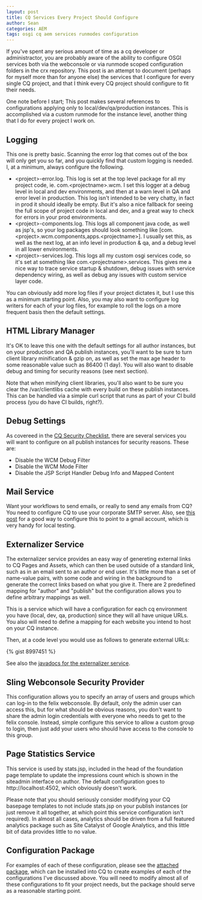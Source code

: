 ```yaml
---
layout: post
title: CQ Services Every Project Should Configure
author: Sean
categories: AEM
tags: osgi cq aem services runmodes configuration
---
```

If you've spent any serious amount of time as a cq developer or administractor, you are probably aware of the ability to configure OSGI services both via the webconsole or via runmode scoped configuration folders in the crx repository.  This post is an attempt to document (perhaps for myself more than for anyone else) the services that I configure for every single CQ project, and that I think every CQ project should configure to fit their needs.
<!--more-->

One note before I start; This post makes several references to configurations applying only to local/dev/qa/production instances.  This is accomplished via a custom runmode for the instance level, another thing that I do for every project I work on.

Logging
-------

This one is pretty basic.  Scanning the error log that comes out of the box will only get you so far, and you quickly find that custom logging is needed.  I, at a minimum, always configure the following.

- &lt;project&gt;-error.log.  This log is set at the top level package for all my project code, ie. com.&lt;projectname&gt;.wcm.  I set this logger at a debug level in local and dev environments, and then at a warn level in QA and error level in production.  This log isn't intended to be very chatty, in fact in prod it should ideally be empty.  But it's also a nice fallback for seeing the full scope of project code in local and dev, and a great way to check for errors in your prod environments.
- &lt;project&gt;-components.log.  This logs all component java code, as well as jsp's, so your log packages should look something like [com.&lt;project&gt;.wcm.components,apps.&lt;projectname&gt;].  I usually set this, as well as the next log, at an info level in production & qa, and a debug level in all lower environments.
- &lt;project&gt;-services.log.  This logs all my custom osgi services code, so it's set at something like com.&lt;projectname&gt;.services.  This gives me a nice way to trace service startup & shutdown, debug issues with service dependency wiring, as well as debug any issues with custom service layer code.

You can obviously add more log files if your project dictates it, but I use this as a minimum starting point.  Also, you may also want to configure log writers for each of your log files, for example to roll the logs on a more frequent basis then the default settings.

HTML Library Manager
--------------------

It's OK to leave this one with the default settings for all author instances, but on your production and QA publish instances, you'll want to be sure to turn client library minification & gzip on, as well as set the max age header to some reasonable value such as 86400 (1 day).  You will also want to disable debug and timing for security reasons (see next section).

Note that when minifying client libraries, you'll also want to be sure you clear the /var/clientlibs cache with every build on these publish instances.  This can be handled via a simple curl script that runs as part of your CI build process (you do have CI builds, right?).

Debug Settings
--------------

As covereed in the [CQ Security Checklist][1], there are several services you will want to configure on all publish instances for security reasons.  These are:

- Disable the WCM Debug Filter
- Disable the WCM Mode Filter
- Disable the JSP Script Handler Debug Info and Mapped Content

Mail Service
------------

Want your workflows to send emails, or really to send any emails from CQ?  You need to configure CQ to use your corporate SMTP server.  Also, see [this post][2] for a good way to configure this to point to a gmail account, which is very handy for local testing.

Externalizer Service
------------------------

The externalizer service provides an easy way of genereting external links to CQ Pages and Assets, which can then be used outside of a standard link, such as in an email sent to an author or end user.  It's little more than a set of name-value pairs, with some code and wiring in the background to generate the correct links based on what you give it.  There are 2 predefined mapping for "author" and "publish" but the configuration allows you to define arbitrary mappings as well.

This is a service which will have a configuration for each cq environment you have (local, dev, qa, production) since they will all have unique URLs.  You also will need to define a mapping for each website you intend to host on your CQ instance.

Then, at a code level you would use as follows to generate external URLs:

{% gist 8997451 %}

See also the [javadocs for the externalizer service][4].

Sling Webconsole Security Provider
--------------------------------

This configuration allows you to specify an array of users and groups which can log-in to the felix webconsole.  By default, only the admin user can access this, but for what should be obvious reasons, you don't want to share the admin login credentials with everyone who needs to get to the felix console.  Instead, simple configure this service to allow a custom group to login, then just add your users who should have access to the console to this group.

Page Statistics Service
-------------

This service is used by stats.jsp, included in the head of the foundation page template to update the impressions count which is shown in the siteadmin interface on author.  The default configuration goes to http://localhost:4502, which obviously doesn't work.  

Please note that you should seriously consider modifying your CQ basepage templates to not include stats.jsp on your publish instances (or just remove it all together, at which point this service configuration isn't required).  In almost all cases, analytics should be driven from a full featured analytics package such as Site Catalyst of Google Analytics, and this little bit of data provides little to no value.

Configuration Package
---------------------

For examples of each of these configuration, please see the [attached package][3], which can be installed into CQ to create examples of each of the configurations I've discussed above.  You will need to modify almost all of these configurations to fit your project needs, but the package should serve as a reasonable starting point.

[1]: http://dev.day.com/docs/en/cq/current/deploying/security_checklist.html#OSGI%20Settings
[2]: http://therealcq.blogspot.com/2013/01/setting-up-gmail-as-your-smtp-server-in.html
[3]: /downloads/2014/02/cq-service-configs.zip
[4]: http://dev.day.com/docs/en/cq/current/javadoc/com/day/cq/commons/Externalizer.html